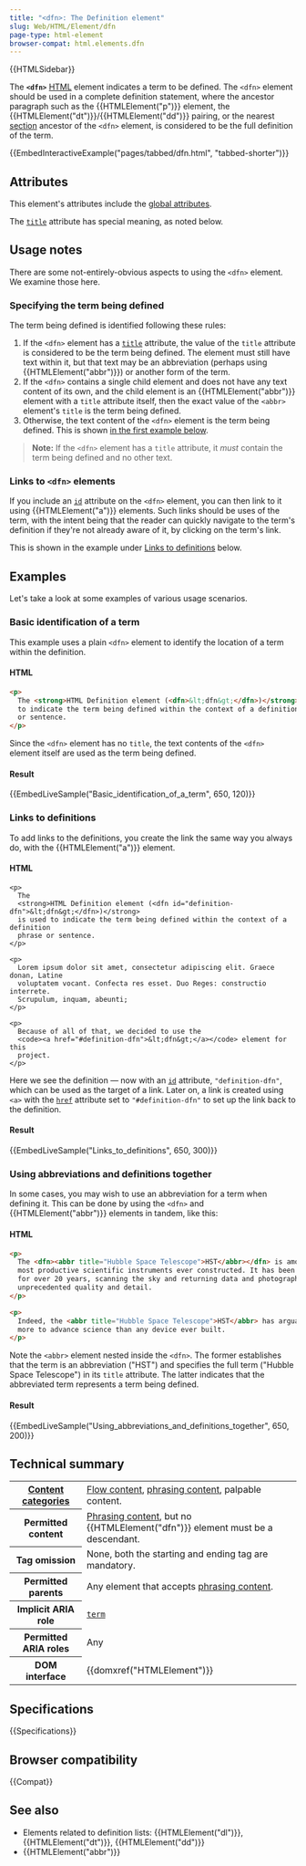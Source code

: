 ```yaml
---
title: "<dfn>: The Definition element"
slug: Web/HTML/Element/dfn
page-type: html-element
browser-compat: html.elements.dfn
---
```


{{HTMLSidebar}}

The **`<dfn>`** [HTML](/en-US/docs/Web/HTML) element indicates a term to be defined. The `<dfn>` element should be used in a complete definition statement, where the ancestor paragraph such as the {{HTMLElement("p")}} element, the {{HTMLElement("dt")}}/{{HTMLElement("dd")}} pairing, or the nearest [section](/en-US/docs/Web/HTML/Content_categories#sectioning_content) ancestor of the `<dfn>` element, is considered to be the full definition of the term.

{{EmbedInteractiveExample("pages/tabbed/dfn.html", "tabbed-shorter")}}

## Attributes

This element's attributes include the [global attributes](/en-US/docs/Web/HTML/Global_attributes).

The [`title`](/en-US/docs/Web/HTML/Global_attributes#title) attribute has special meaning, as noted below.

## Usage notes

There are some not-entirely-obvious aspects to using the `<dfn>` element. We examine those here.

### Specifying the term being defined

The term being defined is identified following these rules:

1. If the `<dfn>` element has a [`title`](/en-US/docs/Web/HTML/Global_attributes#title) attribute, the value of the `title` attribute is considered to be the term being defined. The element must still have text within it, but that text may be an abbreviation (perhaps using {{HTMLElement("abbr")}}) or another form of the term.
2. If the `<dfn>` contains a single child element and does not have any text content of its own, and the child element is an {{HTMLElement("abbr")}} element with a `title` attribute itself, then the exact value of the `<abbr>` element's `title` is the term being defined.
3. Otherwise, the text content of the `<dfn>` element is the term being defined. This is shown [in the first example below](#basic_identification_of_a_term).

> **Note:** If the `<dfn>` element has a `title` attribute, it _must_ contain the term being defined and no other text.

### Links to `<dfn>` elements

If you include an [`id`](/en-US/docs/Web/HTML/Global_attributes#id) attribute on the `<dfn>` element, you can then link to it using {{HTMLElement("a")}} elements. Such links should be uses of the term, with the intent being that the reader can quickly navigate to the term's definition if they're not already aware of it, by clicking on the term's link.

This is shown in the example under [Links to definitions](#links_to_definitions) below.

## Examples

Let's take a look at some examples of various usage scenarios.

### Basic identification of a term

This example uses a plain `<dfn>` element to identify the location of a term within the definition.

#### HTML

```html
<p>
  The <strong>HTML Definition element (<dfn>&lt;dfn&gt;</dfn>)</strong> is used
  to indicate the term being defined within the context of a definition phrase
  or sentence.
</p>
```

Since the `<dfn>` element has no `title`, the text contents of the `<dfn>` element itself are used as the term being defined.

#### Result

{{EmbedLiveSample("Basic_identification_of_a_term", 650, 120)}}

### Links to definitions

To add links to the definitions, you create the link the same way you always do, with the {{HTMLElement("a")}} element.

#### HTML

```html-nolint
<p>
  The
  <strong>HTML Definition element (<dfn id="definition-dfn">&lt;dfn&gt;</dfn>)</strong>
  is used to indicate the term being defined within the context of a definition
  phrase or sentence.
</p>

<p>
  Lorem ipsum dolor sit amet, consectetur adipiscing elit. Graece donan, Latine
  voluptatem vocant. Confecta res esset. Duo Reges: constructio interrete.
  Scrupulum, inquam, abeunti;
</p>

<p>
  Because of all of that, we decided to use the
  <code><a href="#definition-dfn">&lt;dfn&gt;</a></code> element for this
  project.
</p>
```

Here we see the definition — now with an [`id`](/en-US/docs/Web/HTML/Global_attributes#id) attribute, `"definition-dfn"`, which can be used as the target of a link. Later on, a link is created using `<a>` with the [`href`](/en-US/docs/Web/HTML/Element/a#href) attribute set to `"#definition-dfn"` to set up the link back to the definition.

#### Result

{{EmbedLiveSample("Links_to_definitions", 650, 300)}}

### Using abbreviations and definitions together

In some cases, you may wish to use an abbreviation for a term when defining it. This can be done by using the `<dfn>` and {{HTMLElement("abbr")}} elements in tandem, like this:

#### HTML

```html
<p>
  The <dfn><abbr title="Hubble Space Telescope">HST</abbr></dfn> is among the
  most productive scientific instruments ever constructed. It has been in orbit
  for over 20 years, scanning the sky and returning data and photographs of
  unprecedented quality and detail.
</p>

<p>
  Indeed, the <abbr title="Hubble Space Telescope">HST</abbr> has arguably done
  more to advance science than any device ever built.
</p>
```

Note the `<abbr>` element nested inside the `<dfn>`. The former establishes that the term is an abbreviation ("HST") and specifies the full term ("Hubble Space Telescope") in its `title` attribute. The latter indicates that the abbreviated term represents a term being defined.

#### Result

{{EmbedLiveSample("Using_abbreviations_and_definitions_together", 650, 200)}}

## Technical summary

<table class="properties">
  <tbody>
    <tr>
      <th scope="row">
        <a href="/en-US/docs/Web/HTML/Content_categories">Content categories</a>
      </th>
      <td>
        <a href="/en-US/docs/Web/HTML/Content_categories#flow_content">Flow content</a>,
        <a href="/en-US/docs/Web/HTML/Content_categories#phrasing_content">phrasing content</a>, palpable content.
      </td>
    </tr>
    <tr>
      <th scope="row">Permitted content</th>
      <td>
        <a href="/en-US/docs/Web/HTML/Content_categories#phrasing_content">Phrasing content</a>,
        but no {{HTMLElement("dfn")}} element must be a descendant.
      </td>
    </tr>
    <tr>
      <th scope="row">Tag omission</th>
      <td>None, both the starting and ending tag are mandatory.</td>
    </tr>
    <tr>
      <th scope="row">Permitted parents</th>
      <td>
        Any element that accepts
        <a href="/en-US/docs/Web/HTML/Content_categories#phrasing_content">phrasing content</a>.
      </td>
    </tr>
    <tr>
      <th scope="row">Implicit ARIA role</th>
      <td><a href="/en-US/docs/Web/Accessibility/ARIA/Roles/term_role"><code>term</code></a></td>
    </tr>
    <tr>
      <th scope="row">Permitted ARIA roles</th>
      <td>Any</td>
    </tr>
    <tr>
      <th scope="row">DOM interface</th>
      <td>{{domxref("HTMLElement")}}</td>
    </tr>
  </tbody>
</table>

## Specifications

{{Specifications}}

## Browser compatibility

{{Compat}}

## See also

- Elements related to definition lists: {{HTMLElement("dl")}}, {{HTMLElement("dt")}}, {{HTMLElement("dd")}}
- {{HTMLElement("abbr")}}
